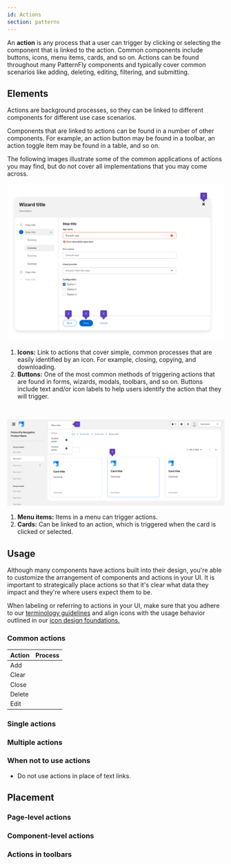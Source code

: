 ```yaml
---
id: Actions
section: patterns
---
```


An **action** is any process that a user can trigger by clicking or selecting the component that is linked to the action. Common components include buttons, icons, menu items, cards, and so on. Actions can be found throughout many PatternFly components and typically cover common scenarios like adding, deleting, editing, filtering, and submitting. 

## Elements 

Actions are background processes, so they can be linked to different components for different use case scenarios.

Components that are linked to actions can be found in a number of other components. For example, an action button may be found in a toolbar, an action toggle item may be found in a table, and so on.

The following images illustrate some of the common applications of actions you may find, but do not cover all implementations that you may come across. 

![alt text](./img/actions-elements.png)

1. **Icons:** Link to actions that cover simple, common processes that are easily identified by an icon. For example, closing, copying, and downloading. 
1. **Buttons:** One of the most common methods of triggering actions that are found in forms, wizards, modals, toolbars, and so on. Buttons include text and/or icon labels to help users identify the action that they will trigger. 

<br />

![alt text](./img/actions-cards.png)

1. **Menu items:** Items in a menu can trigger actions. 
1. **Cards:** Can be linked to an action, which is triggered when the card is clicked or selected.

## Usage

Although many components have actions built into their design, you're able to customize the arrangement of components and actions in your UI. It is important to strategically place actions so that it's clear what data they impact and they're where users expect them to be.

When labeling or referring to actions in your UI, make sure that you adhere to our [terminology guidelines](/ux-writing/terminology) and align icons with the usage behavior outlined in our [icon design foundations.](/design-foundations/icons#all-icons) 

### Common actions 

| **Action** | **Process** |
|---|---|
| Add | |
| Clear | |
| Close | |
| Delete | |
| Edit | |

### Single actions 

### Multiple actions

### When not to use actions 
- Do not use actions in place of text links.

## Placement

### Page-level actions

### Component-level actions

### Actions in toolbars
